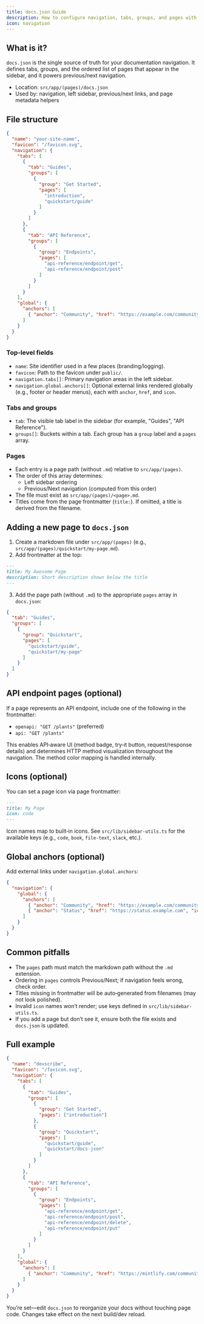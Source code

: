 ```yaml
---
title: docs.json Guide
description: How to configure navigation, tabs, groups, and pages with docs.json
icon: navigation
---
```


## What is it?

`docs.json` is the single source of truth for your documentation navigation. It defines tabs, groups, and the ordered list of pages that appear in the sidebar, and it powers previous/next navigation.

- Location: `src/app/(pages)/docs.json`
- Used by: navigation, left sidebar, previous/next links, and page metadata helpers

## File structure

```json
{
  "name": "your-site-name",
  "favicon": "/favicon.svg",
  "navigation": {
    "tabs": [
      {
        "tab": "Guides",
        "groups": [
          {
            "group": "Get Started",
            "pages": [
              "introduction",
              "quickstart/guide"
            ]
          }
        ]
      },
      {
        "tab": "API Reference",
        "groups": [
          {
            "group": "Endpoints",
            "pages": [
              "api-reference/endpoint/get",
              "api-reference/endpoint/post"
            ]
          }
        ]
      }
    ],
    "global": {
      "anchors": [
        { "anchor": "Community", "href": "https://example.com/community", "icon": "slack" }
      ]
    }
  }
}
```

### Top‑level fields

- `name`: Site identifier used in a few places (branding/logging).
- `favicon`: Path to the favicon under `public/`.
- `navigation.tabs[]`: Primary navigation areas in the left sidebar.
- `navigation.global.anchors[]`: Optional external links rendered globally (e.g., footer or header menus), each with `anchor`, `href`, and `icon`.

### Tabs and groups

- `tab`: The visible tab label in the sidebar (for example, "Guides", "API Reference").
- `groups[]`: Buckets within a tab. Each group has a `group` label and a `pages` array.

### Pages

- Each entry is a page path (without `.md`) relative to `src/app/(pages)`.
- The order of this array determines:
  - Left sidebar ordering
  - Previous/Next navigation (computed from this order)
- The file must exist as `src/app/(pages)/<page>.md`.
- Titles come from the page frontmatter (`title:`). If omitted, a title is derived from the filename.

## Adding a new page to `docs.json`

1. Create a markdown file under `src/app/(pages)` (e.g., `src/app/(pages)/quickstart/my-page.md`).
2. Add frontmatter at the top:

```md
---
title: My Awesome Page
description: Short description shown below the title
---
```

3. Add the page path (without `.md`) to the appropriate `pages` array in `docs.json`:

```json
{
  "tab": "Guides",
  "groups": [
    {
      "group": "Quickstart",
      "pages": [
        "quickstart/guide",
        "quickstart/my-page"
      ]
    }
  ]
}
```

## API endpoint pages (optional)

If a page represents an API endpoint, include one of the following in the frontmatter:

- `openapi: "GET /plants"` (preferred)
- `api: "GET /plants"`

This enables API‑aware UI (method badge, try‑it button, request/response details) and determines HTTP method visualization throughout the navigation. The method color mapping is handled internally.

## Icons (optional)

You can set a page icon via page frontmatter:

```md
---
title: My Page
icon: code
---
```

Icon names map to built‑in icons. See `src/lib/sidebar-utils.ts` for the available keys (e.g., `code`, `book`, `file-text`, `slack`, etc.).

## Global anchors (optional)

Add external links under `navigation.global.anchors`:

```json
{
  "navigation": {
    "global": {
      "anchors": [
        { "anchor": "Community", "href": "https://example.com/community", "icon": "slack" },
        { "anchor": "Status", "href": "https://status.example.com", "icon": "shield" }
      ]
    }
  }
}
```

## Common pitfalls

- The `pages` path must match the markdown path without the `.md` extension.
- Ordering in `pages` controls Previous/Next; if navigation feels wrong, check order.
- Titles missing in frontmatter will be auto‑generated from filenames (may not look polished).
- Invalid `icon` names won’t render; use keys defined in `src/lib/sidebar-utils.ts`.
- If you add a page but don’t see it, ensure both the file exists and `docs.json` is updated.

## Full example

```json
{
  "name": "devscribe",
  "favicon": "/favicon.svg",
  "navigation": {
    "tabs": [
      {
        "tab": "Guides",
        "groups": [
          {
            "group": "Get Started",
            "pages": ["introduction"]
          },
          {
            "group": "Quickstart",
            "pages": [
              "quickstart/guide",
              "quickstart/docs-json"
            ]
          }
        ]
      },
      {
        "tab": "API Reference",
        "groups": [
          {
            "group": "Endpoints",
            "pages": [
              "api-reference/endpoint/get",
              "api-reference/endpoint/post",
              "api-reference/endpoint/delete",
              "api-reference/endpoint/put"
            ]
          }
        ]
      }
    ],
    "global": {
      "anchors": [
        { "anchor": "Community", "href": "https://mintlify.com/community", "icon": "slack" }
      ]
    }
  }
}
```

You’re set—edit `docs.json` to reorganize your docs without touching page code. Changes take effect on the next build/dev reload.


